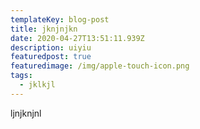 ```yaml
---
templateKey: blog-post
title: jknjnjkn
date: 2020-04-27T13:51:11.939Z
description: uiyiu
featuredpost: true
featuredimage: /img/apple-touch-icon.png
tags:
  - jklkjl
---
```

ljnjknjnl